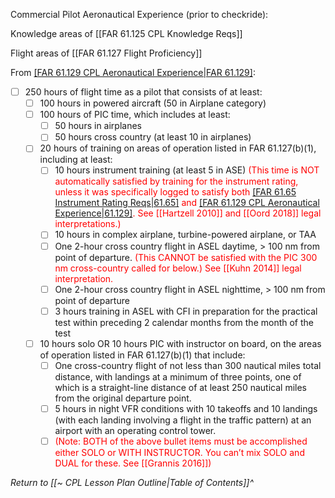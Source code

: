 Commercial Pilot Aeronautical Experience (prior to checkride):

Knowledge areas of [[FAR 61.125 CPL Knowledge Reqs]]

Flight areas of [[FAR 61.127 Flight Proficiency]]

From [[FAR 61.129 CPL Aeronautical Experience|FAR 61.129]](a):
- [ ] 250 hours of flight time as a pilot that consists of at least:
	- [ ] 100 hours in powered aircraft (50 in Airplane category)
	- [ ] 100 hours of PIC time, which includes at least:
		- [ ] 50 hours in airplanes
		- [ ] 50 hours cross country (at least 10 in airplanes)
	- [ ] 20 hours of training on areas of operation listed in FAR 61.127(b)(1), including at least:
		- [ ] 10 hours instrument training (at least 5 in ASE) <span style="color:red;">(This time is NOT automatically satisfied by training for the instrument rating, unless it was specifically logged to satisfy both [[FAR 61.65 Instrument Rating Reqs|61.65]](d) and [[FAR 61.129 CPL Aeronautical Experience|61.129]](a). See [[Hartzell 2010]] and [[Oord 2018]] legal interpretations.)</span>
		- [ ] 10 hours in complex airplane, turbine-powered airplane, or TAA
		- [ ] One 2-hour cross country flight in ASEL daytime, > 100 nm from point of departure. <span style="color:red;">(This CANNOT be satisfied with the PIC 300 nm cross-country called for below.) See [[Kuhn 2014]] legal interpretation.</span>
		- [ ] One 2-hour cross country flight in ASEL nighttime, > 100 nm from point of departure
		- [ ] 3 hours training in ASEL with CFI in preparation for the practical test within preceding 2 calendar months from the month of the test
	- [ ] 10 hours solo OR 10 hours PIC with instructor on board, on the areas of operation listed in FAR 61.127(b)(1) that include:
		- [ ] One cross-country flight of not less than 300 nautical miles total distance, with landings at a minimum of three points, one of which is a straight-line distance of at least 250 nautical miles from the original departure point.
		- [ ] 5 hours in night VFR conditions with 10 takeoffs and 10 landings (with each landing involving a flight in the traffic pattern) at an airport with an operating control tower.
		- [ ] <span style="color:red;">(Note: BOTH of the above bullet items must be accomplished either SOLO or WITH INSTRUCTOR. You can’t mix SOLO and DUAL for these. See [[Grannis 2016]])</span>

*Return to [[~ CPL Lesson Plan Outline|Table of Contents]]^*